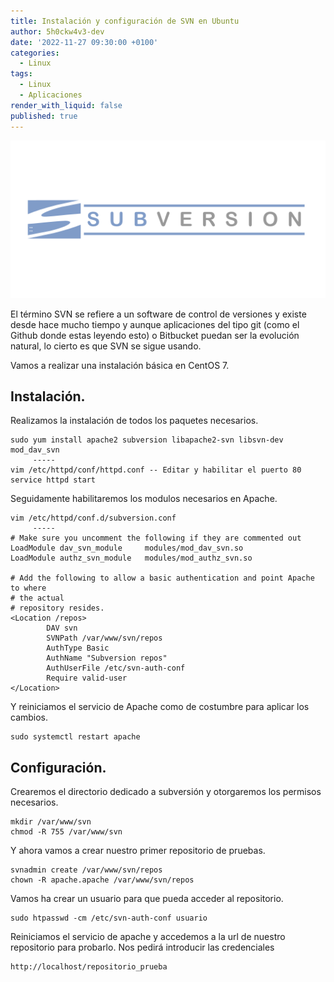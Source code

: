 ```yaml
---
title: Instalación y configuración de SVN en Ubuntu 
author: 5h0ckw4v3-dev
date: '2022-11-27 09:30:00 +0100'
categories:
  - Linux
tags:
  - Linux
  - Aplicaciones
render_with_liquid: false
published: true
---
```

![SVN](/assets/img/common/svn.png)

El término SVN se refiere a un software de control de versiones y existe desde hace mucho tiempo y aunque aplicaciones del tipo git (como el Github donde estas leyendo esto) o Bitbucket puedan ser la evolución natural, lo cierto es que SVN se sigue usando.

Vamos a realizar una instalación básica en CentOS 7.

## Instalación.
Realizamos la instalación de todos los paquetes necesarios.

```plaintext
sudo yum install apache2 subversion libapache2-svn libsvn-dev mod_dav_svn
	 -----
vim /etc/httpd/conf/httpd.conf -- Editar y habilitar el puerto 80
service httpd start
```

Seguidamente habilitaremos los modulos necesarios en Apache.

```plaintext
vim /etc/httpd/conf.d/subversion.conf
     -----
# Make sure you uncomment the following if they are commented out
LoadModule dav_svn_module     modules/mod_dav_svn.so
LoadModule authz_svn_module   modules/mod_authz_svn.so

# Add the following to allow a basic authentication and point Apache to where
# the actual
# repository resides.
<Location /repos>
        DAV svn
        SVNPath /var/www/svn/repos
        AuthType Basic
        AuthName "Subversion repos"
        AuthUserFile /etc/svn-auth-conf
        Require valid-user
</Location>
```
Y reiniciamos el servicio de Apache como de costumbre para aplicar los cambios.

```plaintext
sudo systemctl restart apache
```

## Configuración.
Crearemos el directorio dedicado a subversión y otorgaremos los permisos necesarios.

```plaintext
mkdir /var/www/svn
chmod -R 755 /var/www/svn
```
Y ahora vamos a crear nuestro primer repositorio de pruebas.

```plaintext
svnadmin create /var/www/svn/repos
chown -R apache.apache /var/www/svn/repos
```

Vamos ha crear un usuario para que pueda acceder al repositorio.

```plaintext
sudo htpasswd -cm /etc/svn-auth-conf usuario
```

Reiniciamos el servicio de apache y accedemos a la url de nuestro repositorio para probarlo. Nos pedirá introducir las credenciales 

```plaintext
http://localhost/repositorio_prueba
```
